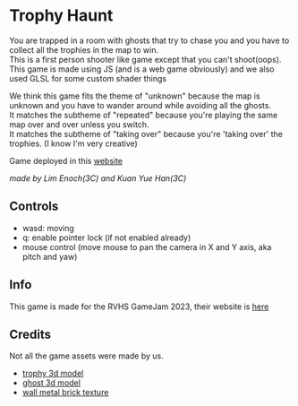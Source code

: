 # Trophy Haunt

You are trapped in a room with ghosts that try to chase you and you have to collect all the trophies in the map to win. </br>
This is a first person shooter like game except that you can't shoot(oops). </br>
This game is made using JS (and is a web game obviously) and we also used GLSL for some custom shader things

We think this game fits the theme of "unknown" because the map is unknown and you have to wander around while avoiding all the ghosts.</br>
It matches the subtheme of "repeated" because you're playing the same map over and over unless you switch.</br>
It matches the subtheme of "taking over" because you're 'taking over' the trophies. (I know I'm very creative) 

Game deployed in this [website](https://trophyhaunt.vercel.app/)

*made by Lim Enoch(3C) and Kuan Yue Han(3C)*

## Controls
- wasd: moving
- q: enable pointer lock (if not enabled already)
- mouse control (move mouse to pan the camera in X and Y axis, aka pitch and yaw)

## Info
This game is made for the RVHS GameJam 2023, their website is [here](https://rvhsgamejam.x10.mx/)

## Credits
Not all the game assets were made by us.

- [trophy 3d model](https://sketchfab.com/3d-models/trophy-cup-e16de5df47f74c1aaf54f7aa16d470d5)
- [ghost 3d model](https://sketchfab.com/3d-models/ghost-7f9a56b3f01e40a99a5ee82d99feb6eb)
- [wall metal brick texture](https://www.freepik.com/free-vector/textures-metal-plates-old-steel-sheets-with-screws-game-background-vector-cartoon-seamless-patterns-industrial-wall-surface-with-iron-panels-grates-with-rivets_23592774.htm#query=game%20wall%20rectangular&position=6&from_view=search&track=ais&uuid=7496e48e-64f3-4195-8eb0-0b8fbe6ab636)
